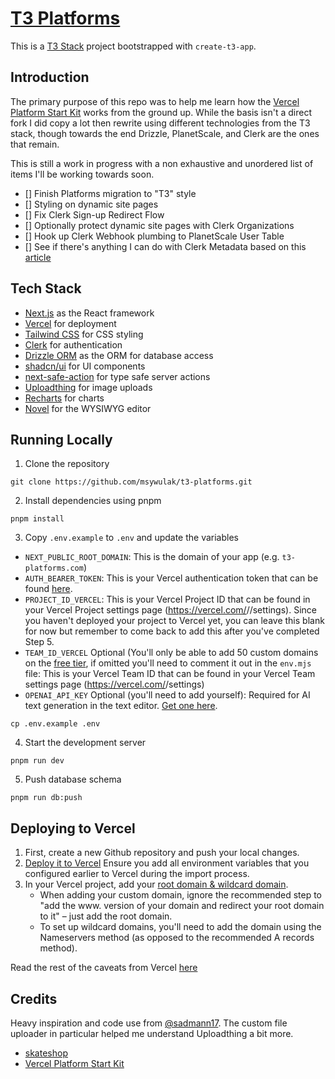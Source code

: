 # [T3 Platforms](https://t3-platforms.com)

This is a [T3 Stack](https://create.t3.gg/) project bootstrapped with `create-t3-app`.

## Introduction

The primary purpose of this repo was to help me learn how the [Vercel Platform Start Kit](https://github.com/vercel/platforms) works from the ground up. While the basis isn't a direct fork I did copy a lot then rewrite using different technologies from the T3 stack, though towards the end Drizzle, PlanetScale, and Clerk are the ones that remain.

This is still a work in progress with a non exhaustive and unordered list of items I'll be working towards soon.
- [] Finish Platforms migration to "T3" style
- [] Styling on dynamic site pages
- [] Fix Clerk Sign-up Redirect Flow
- [] Optionally protect dynamic site pages with Clerk Organizations
- [] Hook up Clerk Webhook plumbing to PlanetScale User Table
- [] See if there's anything I can do with Clerk Metadata based on this [article](https://clerk.com/blog/exploring-clerk-metadata-stripe-webhooks)

## Tech Stack
- [Next.js](https://nextjs.org/) as the React framework
- [Vercel](https://vercel.com) for deployment
- [Tailwind CSS](https://tailwindcss.com/) for CSS styling
- [Clerk](https://clerk.com/) for authentication
- [Drizzle ORM](https://orm.drizzle.team/) as the ORM for database access
- [shadcn/ui](https://ui.shadcn.com/) for UI components
- [next-safe-action](https://next-safe-action.dev/) for type safe server actions
- [Uploadthing](https://uploadthing.com/) for image uploads
- [Recharts](https://recharts.org/) for charts
- [Novel](https://novel.sh/) for the WYSIWYG editor

## Running Locally
1. Clone the repository
```
git clone https://github.com/msywulak/t3-platforms.git
```
2. Install dependencies using pnpm
```
pnpm install
```
3. Copy `.env.example` to `.env` and update the variables
- `NEXT_PUBLIC_ROOT_DOMAIN`: This is the domain of your app (e.g. `t3-platforms.com`)
- `AUTH_BEARER_TOKEN`: This is your Vercel authentication token that can be found [here](https://vercel.com/account/tokens).
- `PROJECT_ID_VERCEL`: This is your Vercel Project ID that can be found in your Vercel Project settings page (https://vercel.com/<org>/<project>/settings). Since you haven't deployed your project to Vercel yet, you can leave this blank for now but remember to come back to add this after you've completed Step 5.
- `TEAM_ID_VERCEL` Optional (You'll only be able to add 50 custom domains on the [free tier](https://vercel.com/pricing#:~:text=Domains%20per%20Project-,50,-Unlimited), if omitted you'll need to comment it out in the `env.mjs` file: This is your Vercel Team ID that can be found in your Vercel Team settings page (https://vercel.com/<org>/settings)
- `OPENAI_API_KEY` Optional (you'll need to add yourself): Required for AI text generation in the text editor. [Get one here](https://platform.openai.com/account/api-keys).
```
cp .env.example .env
```
4. Start the development server
```
pnpm run dev
```
5. Push database schema
```
pnpm run db:push
```
## Deploying to Vercel
1. First, create a new Github repository and push your local changes.
2. [Deploy it to Vercel](https://vercel.com/docs/concepts/deployments/git#deploying-a-git-repository) Ensure you add all environment variables that you configured earlier to Vercel during the import process.
3. In your Vercel project, add your [root domain & wildcard domain](https://vercel.com/docs/concepts/projects/custom-domains#wildcard-domains).
    - When adding your custom domain, ignore the recommended step to "add the www. version of your domain and redirect your root domain to it" – just add the root domain.
    - To set up wildcard domains, you'll need to add the domain using the Nameservers method (as opposed to the recommended A records method).
  
Read the rest of the caveats from Vercel [here](https://vercel.com/guides/nextjs-multi-tenant-application)

## Credits
Heavy inspiration and code use from [@sadmann17](https://twitter.com/sadmann17). The custom file uploader in particular helped me understand Uploadthing a bit more.
- [skateshop](https://github.com/sadmann7/skateshop)
- [Vercel Platform Start Kit](https://github.com/vercel/platforms)
